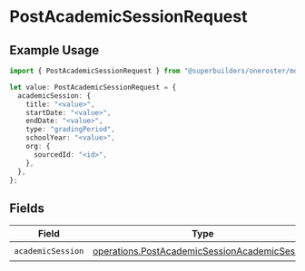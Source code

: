 # PostAcademicSessionRequest

## Example Usage

```typescript
import { PostAcademicSessionRequest } from "@superbuilders/oneroster/models/operations";

let value: PostAcademicSessionRequest = {
  academicSession: {
    title: "<value>",
    startDate: "<value>",
    endDate: "<value>",
    type: "gradingPeriod",
    schoolYear: "<value>",
    org: {
      sourcedId: "<id>",
    },
  },
};
```

## Fields

| Field                                                                                                          | Type                                                                                                           | Required                                                                                                       | Description                                                                                                    |
| -------------------------------------------------------------------------------------------------------------- | -------------------------------------------------------------------------------------------------------------- | -------------------------------------------------------------------------------------------------------------- | -------------------------------------------------------------------------------------------------------------- |
| `academicSession`                                                                                              | [operations.PostAcademicSessionAcademicSession](../../models/operations/postacademicsessionacademicsession.md) | :heavy_check_mark:                                                                                             | N/A                                                                                                            |